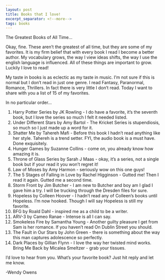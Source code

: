 ```yaml
---
layout: post
title: Books that I love!
excerpt_separator: <!--more-->
tags: books
---
```

The Greatest Books of All Time...

Okay, fine. These aren’t the greatest of all time, but they are some of my favorites. It is my firm belief that with every book I read I become a better author. My vocabulary grows, the way I view ideas shifts, the way I use the english language is influenced. All of these things are important to grow. Luckily I love to read!

<!--more-->

My taste in books is as eclectic as my taste in music. I’m not sure if this is normal but I don’t read in just one genre. I read Fantasy, Paranormal, Romance, Thrillers. In fact there is very little I don’t read. Today I want to share with you a list of 15 of my favorites.

In no particular order...

1. Harry Potter Series by JK Rowling - I do have a favorite, it’s the seventh book, but I love the series so much I felt it needed listed.
2. Under Different Stars by Amy Bartol - The Kricket Series is stupendiosis, so much so I just made up a word for it.
3. Shatter Me by Tahereh Mafi - Before this book I hadn’t read anything like her style. Tahereh is a trend setter. FYI, the audio book is a must have. Done exquisitely.
4. Hunger Games by Suzanne Collins - come on, you already know how amazing it is.
5. Throne of Glass Series by Sarah J Maas - okay, it’s a series, not a single book but if your read it you won’t regret it!
6. Law of Moses by Amy Harmon - seriously wow on this one guys!
7. The 5 Stages of Falling in Love by Rachel Higginson - Gutted me! Then I read it again. Gutted me a second time.
8. Storm Front by Jim Butcher - I am new to Butcher and boy am I glad I gave him a try. I will be trucking through the Dresden files for sure.
9. Hopeless by Colleen Hoover - I hadn’t read any of Colleen’s books until Hopeless. I’m now hooked. Though I will say Hopeless is still my favorite.
10. BFG by Roald Dahl - inspired me as a child to be a writer.
11. ARV-3 by Cameo Ranae - Intense is all I can say.
12. Smokeless Fire by Samantha Young - Another guilty pleasure I get from Sam is her romance. If you haven’t read On Dublin Street you should.
13. The Fault in Our Stars by John Green - there is something about the way this man captures adolescence so perfectly.
14. Dark Places by Gillian Flynn - I love the way her twisted mind works.
Bring Me Back by Micalea Smeltzer - grab your tissues.

I’d love to hear from you. What’s your favorite book? Just hit reply and let me know.

-Wendy Owens
